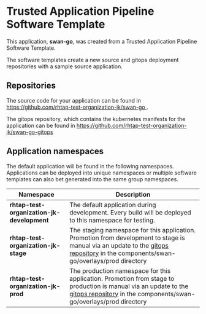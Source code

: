 # Trusted Application Pipeline Software Template

This application, **swan-go**, was created from a Trusted Application Pipeline Software Template.

The software templates create a new source and gitops deployment repositories with a sample source application. 

## Repositories

The source code for your application can be found in [https://github.com/rhtap-test-organization-jk/swan-go ](https://github.com/rhtap-test-organization-jk/swan-go ).
 
The gitops repository, which contains the kubernetes manifests for the application can be found in 
[https://github.com/rhtap-test-organization-jk/swan-go-gitops ](https://github.com/rhtap-test-organization-jk/swan-go-gitops ) 

## Application namespaces 

The default application will be found in the following namespaces. Applications can be deployed into unique namespaces or multiple software templates can also bet generated into the same group namespaces.  

|  Namespace   |  Description   |  
| -------- | -------- |   
| **rhtap-test-organization-jk-development** | The default application during development. Every build will be deployed to this namespace for testing. | 
| **rhtap-test-organization-jk-stage** | The staging namespace for this application. Promotion from development to stage is manual via an update to the [gitops repository](https://github.com/rhtap-test-organization-jk/swan-go-gitops ) in the components/swan-go/overlays/prod directory |  
| **rhtap-test-organization-jk-prod** | The production namespace for this application. Promotion from stage to production is manual via an update to the [gitops repository](https://github.com/rhtap-test-organization-jk/swan-go-gitops ) in the components/swan-go/overlays/prod directory | 